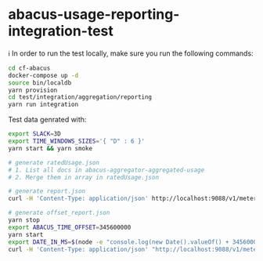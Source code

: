 abacus-usage-reporting-integration-test
===

:information_source: In order to run the test locally, make sure you run the following commands:

```bash
cd cf-abacus
docker-compose up -d
source bin/localdb
yarn provision
cd test/integration/aggregation/reporting
yarn run integration
```

Test data genrated with:
```bash
export SLACK=3D
export TIME_WINDOWS_SIZES='{ "D" : 6 }'
yarn start && yarn smoke

# generate ratedUsage.json
# 1. List all docs in abacus-aggregator-aggregated-usage
# 2. Merge them in array in ratedUsage.json

# generate report.json
curl -H 'Content-Type: application/json' http://localhost:9088/v1/metering/organizations/us-south:a3d7fe4d-3cb1-4cc3-a831-ffe98e20cf27/aggregated/usage | jq . > report.json

# generate offset_report.json
yarn stop
export ABACUS_TIME_OFFSET=345600000
yarn start
export DATE_IN_MS=$(node -e "console.log(new Date().valueOf() + 345600000)")
curl -H 'Content-Type: application/json' "http://localhost:9088/v1/metering/organizations/us-south:a3d7fe4d-3cb1-4cc3-a831-ffe98e20cf27/aggregated/usage/$DATE_IN_MS" | jq . > offset_report.json
```